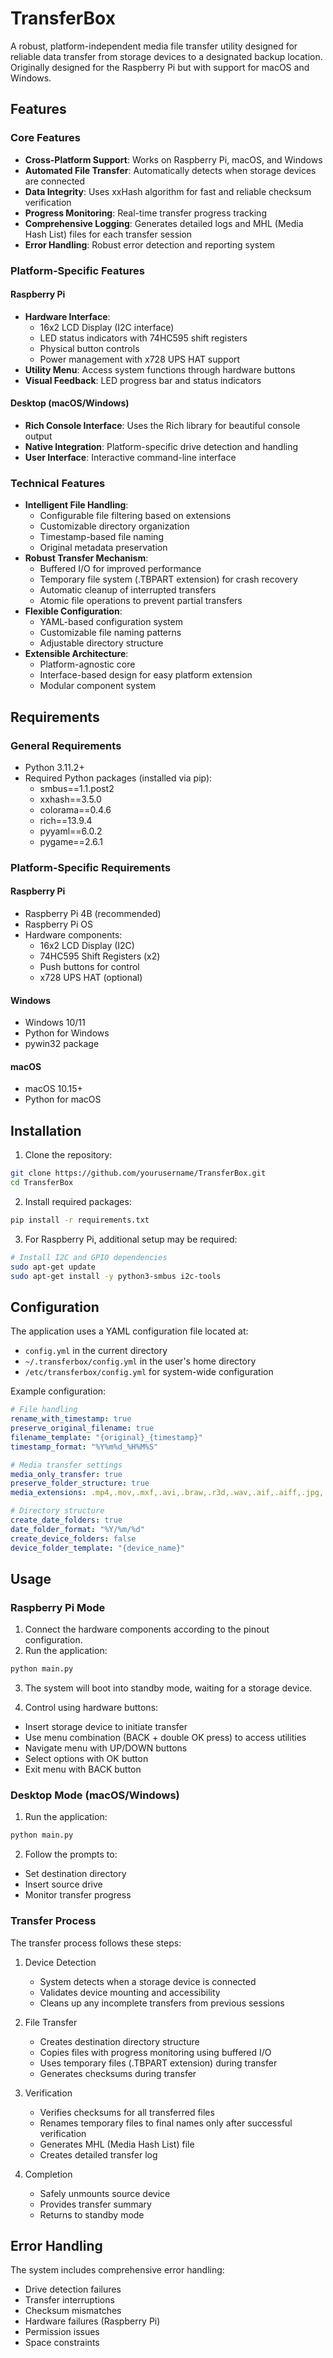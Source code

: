 # TransferBox

A robust, platform-independent media file transfer utility designed for reliable data transfer from storage devices to a designated backup location. Originally designed for the Raspberry Pi but with support for macOS and Windows.

## Features

### Core Features

- **Cross-Platform Support**: Works on Raspberry Pi, macOS, and Windows
- **Automated File Transfer**: Automatically detects when storage devices are connected
- **Data Integrity**: Uses xxHash algorithm for fast and reliable checksum verification
- **Progress Monitoring**: Real-time transfer progress tracking
- **Comprehensive Logging**: Generates detailed logs and MHL (Media Hash List) files for each transfer session
- **Error Handling**: Robust error detection and reporting system

### Platform-Specific Features

#### Raspberry Pi

- **Hardware Interface**:
  - 16x2 LCD Display (I2C interface)
  - LED status indicators with 74HC595 shift registers
  - Physical button controls
  - Power management with x728 UPS HAT support
- **Utility Menu**: Access system functions through hardware buttons
- **Visual Feedback**: LED progress bar and status indicators

#### Desktop (macOS/Windows)

- **Rich Console Interface**: Uses the Rich library for beautiful console output
- **Native Integration**: Platform-specific drive detection and handling
- **User Interface**: Interactive command-line interface

### Technical Features

- **Intelligent File Handling**:
  - Configurable file filtering based on extensions
  - Customizable directory organization
  - Timestamp-based file naming
  - Original metadata preservation
- **Robust Transfer Mechanism**:
  - Buffered I/O for improved performance
  - Temporary file system (.TBPART extension) for crash recovery
  - Automatic cleanup of interrupted transfers
  - Atomic file operations to prevent partial transfers
- **Flexible Configuration**:
  - YAML-based configuration system
  - Customizable file naming patterns
  - Adjustable directory structure
- **Extensible Architecture**:
  - Platform-agnostic core
  - Interface-based design for easy platform extension
  - Modular component system

## Requirements

### General Requirements

- Python 3.11.2+
- Required Python packages (installed via pip):
  - smbus==1.1.post2
  - xxhash==3.5.0
  - colorama==0.4.6
  - rich==13.9.4
  - pyyaml==6.0.2
  - pygame==2.6.1

### Platform-Specific Requirements

#### Raspberry Pi

- Raspberry Pi 4B (recommended)
- Raspberry Pi OS
- Hardware components:
  - 16x2 LCD Display (I2C)
  - 74HC595 Shift Registers (x2)
  - Push buttons for control
  - x728 UPS HAT (optional)

#### Windows

- Windows 10/11
- Python for Windows
- pywin32 package

#### macOS

- macOS 10.15+
- Python for macOS

## Installation

1. Clone the repository:

```bash
git clone https://github.com/yourusername/TransferBox.git
cd TransferBox
```

2. Install required packages:

```bash
pip install -r requirements.txt
```

3. For Raspberry Pi, additional setup may be required:

```bash
# Install I2C and GPIO dependencies
sudo apt-get update
sudo apt-get install -y python3-smbus i2c-tools
```

## Configuration

The application uses a YAML configuration file located at:

- `config.yml` in the current directory
- `~/.transferbox/config.yml` in the user's home directory
- `/etc/transferbox/config.yml` for system-wide configuration

Example configuration:

```yaml
# File handling
rename_with_timestamp: true
preserve_original_filename: true
filename_template: "{original}_{timestamp}"
timestamp_format: "%Y%m%d_%H%M%S"

# Media transfer settings
media_only_transfer: true
preserve_folder_structure: true
media_extensions: .mp4,.mov,.mxf,.avi,.braw,.r3d,.wav,.aif,.aiff,.jpg,.jpeg,.raw

# Directory structure
create_date_folders: true
date_folder_format: "%Y/%m/%d"
create_device_folders: false
device_folder_template: "{device_name}"
```

## Usage

### Raspberry Pi Mode

1. Connect the hardware components according to the pinout configuration.
2. Run the application:

```bash
python main.py
```

3. The system will boot into standby mode, waiting for a storage device.

4. Control using hardware buttons:

- Insert storage device to initiate transfer
- Use menu combination (BACK + double OK press) to access utilities
- Navigate menu with UP/DOWN buttons
- Select options with OK button
- Exit menu with BACK button

### Desktop Mode (macOS/Windows)

1. Run the application:

```bash
python main.py
```

2. Follow the prompts to:

- Set destination directory
- Insert source drive
- Monitor transfer progress

### Transfer Process

The transfer process follows these steps:

1. Device Detection

   - System detects when a storage device is connected
   - Validates device mounting and accessibility
   - Cleans up any incomplete transfers from previous sessions

2. File Transfer

   - Creates destination directory structure
   - Copies files with progress monitoring using buffered I/O
   - Uses temporary files (.TBPART extension) during transfer
   - Generates checksums during transfer

3. Verification

   - Verifies checksums for all transferred files
   - Renames temporary files to final names only after successful verification
   - Generates MHL (Media Hash List) file
   - Creates detailed transfer log

4. Completion
   - Safely unmounts source device
   - Provides transfer summary
   - Returns to standby mode

## Error Handling

The system includes comprehensive error handling:

- Drive detection failures
- Transfer interruptions
- Checksum mismatches
- Hardware failures (Raspberry Pi)
- Permission issues
- Space constraints
